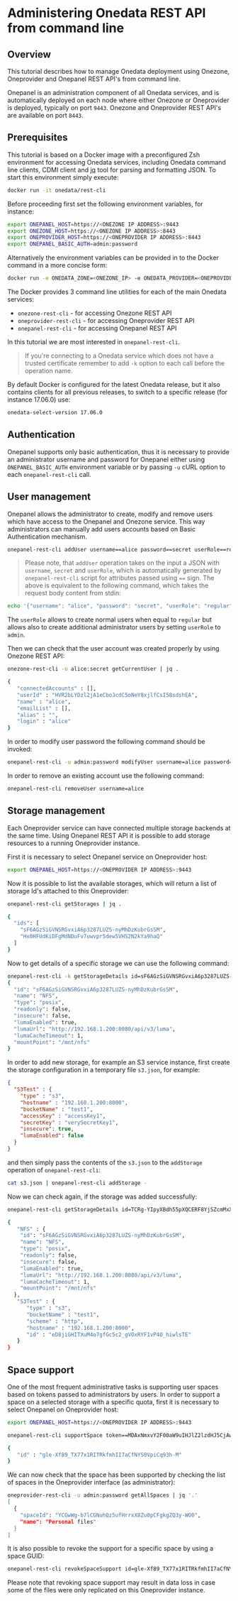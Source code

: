 # Administering Onedata REST API from command line

<!-- toc -->

## Overview
This tutorial describes how to manage Onedata deployment using Onezone, Oneprovider and Onepanel REST API's from command line.

Onepanel is an administration component of all Onedata services, and is automatically deployed on each node where either Onezone or Oneprovider is deployed, typically on port `9443`. Onezone and Oneprovider REST API's are available on port `8443`.

## Prerequisites
This tutorial is based on a Docker image with a preconfigured Zsh environment for accessing Onedata services, including Onedata command line clients, CDMI client and [jq](https://stedolan.github.io/jq/) tool for parsing and formatting JSON. To start this environment simply execute:

```bash
docker run -it onedata/rest-cli
```

Before proceeding first set the following environment variables, for instance:
```bash
export ONEPANEL_HOST=https://<ONEZONE IP ADDRESS>:9443
export ONEZONE_HOST=https://<ONEZONE IP ADDRESS>:8443
export ONEPROVIDER_HOST=https://<ONEPROVIDER IP ADDRESS>:8443
export ONEPANEL_BASIC_AUTH=admin:password
```

Alternatively the environment variables can be provided in to the Docker command in a more concise form: 

```bash
docker run -e ONEDATA_ZONE=<ONEZONE_IP> -e ONEDATA_PROVIDER=<ONEPROVIDER_IP> -it onedata/rest-cli
```

The Docker provides 3 command line utilities for each of the main Onedata
services:

* `onezone-rest-cli` - for accessing Onezone REST API
* `oneprovider-rest-cli` - for accessing Oneprovider REST API
* `onepanel-rest-cli` - for accessing Onepanel REST API

In this tutorial we are most interested in `onepanel-rest-cli`.

> If you're connecting to a Onedata service which does not have a trusted certificate remember to add `-k` option to each call before the operation name.

By default Docker is configured for the latest Onedata release, but it also contains clients for all previous releases, to switch to a specific release (for instance 17.06.0) use:

```bash
onedata-select-version 17.06.0
```

## Authentication
Onepanel supports only basic authentication, thus it is necessary to provide an administrator username and password for Onepanel either using `ONEPANEL_BASIC_AUTH` environment variable or by passing `-u` cURL option to each `onepanel-rest-cli` call.

## User management
Onepanel allows the administrator to create, modify and remove users which have access to the Onepanel and Onezone service. This way administrators can manually add users accounts based on Basic Authentication mechanism.

```bash
onepanel-rest-cli addUser username==alice password==secret userRole==regular
```

> Please note, that `addUser` operation takes on the input a JSON with `username`, `secret` and `userRole`, which is automatically generated by `onepanel-rest-cli` script for attributes passed using `==` sign. The above is equivalent to the following command, which takes the request body content from stdin:

```bash
echo '{"username": "alice", "password": "secret", "userRole": "regular"}' | onepanel-rest-cli addUser -
```

The `userRole` allows to create normal users when equal to `regular` but allows also to create additional administrator users by setting `userRole` to `admin`.

Then we can check that the user account was created properly by using Onezone REST API:

```bash
onezone-rest-cli -u alice:secret getCurrentUser | jq .

{
   "connectedAccounts" : [],
   "userId" : "HVR2bLYDzl2jA1eCboJcdC5oNeY8xjlfCsI58sdshEA",
   "name" : "alice",
   "emailList" : [],
   "alias" : "",
   "login" : "alice"
}
```

In order to modify user password the following command should be invoked:

```bash
onepanel-rest-cli -u admin:password modifyUser username=alice password==newsecret
```

In order to remove an existing account use the following command:

```bash
onepanel-rest-cli removeUser username=alice
```

## Storage management
Each Oneprovider service can have connected multiple storage backends at the same time. Using Onepanel REST API it is possible to add storage resources to a running Oneprovider instance.

First it is necessary to select Onepanel service on Oneprovider host:

```bash
export ONEPANEL_HOST=https://<ONEPROVIDER IP ADDRESS>:9443
```

Now it is possible to list the available storages, which will return a list of storage Id's attached to this Oneprovider:

```bash
onepanel-rest-cli getStorages | jq .

{
  "ids": [
    "sF6AGzSiGVNSRGvxiA6p3287LUZS-nyMhDzKubrGsSM",
    "Hx0HFUdKiDFgMdNDuFv7uwvpr5dew5VHS2N2kYa9haQ"
  ]
}
```

Now to get details of a specific storage we can use the following command:

```bash
onepanel-rest-cli -k getStorageDetails id=sF6AGzSiGVNSRGvxiA6p3287LUZS-nyMhDzKubrGsSM | jq .
{
  "id": "sF6AGzSiGVNSRGvxiA6p3287LUZS-nyMhDzKubrGsSM",
  "name": "NFS",
  "type": "posix",
  "readonly": false,
  "insecure": false,
  "lumaEnabled": true,
  "lumaUrl": "http://192.168.1.200:8080/api/v3/luma",
  "lumaCacheTimeout": 1,
  "mountPoint": "/mnt/nfs"
}
```

In order to add new storage, for example an S3 service instance, first create the storage configuration in a temporary file `s3.json`, for example:

```json
{
  "S3Test" : {
    "type" : "s3",
    "hostname" : "192.168.1.200:8000",
    "bucketName" : "test1",
    "accessKey" : "accessKey1",
    "secretKey" : "verySecretKey1",
    "insecure": true,
    "lumaEnabled": false
  }
}
```

and then simply pass the contents of the `s3.json` to the `addStorage` operation of `onepanel-rest-cli`:

```bash
cat s3.json | onepanel-rest-cli addStorage -
```

Now we can check again, if the storage was added successfully:

```bash
onepanel-rest-cli getStorageDetails id=TCRg-YIpyXBdh55pXQCERF8YjSZcmMxXxHmWIVJk9wM | jq .

{
   "NFS" : {
    "id": "sF6AGzSiGVNSRGvxiA6p3287LUZS-nyMhDzKubrGsSM",
    "name": "NFS",
    "type": "posix",
    "readonly": false,
    "insecure": false,
    "lumaEnabled": true,
    "lumaUrl": "http://192.168.1.200:8080/api/v3/luma",
    "lumaCacheTimeout": 1,
    "mountPoint": "/mnt/nfs"
  },
   "S3Test" : {
      "type" : "s3",
      "bucketName" : "test1",
      "scheme" : "http",
      "hostname" : "192.168.1.200:8000",
      "id" : "eD8jiGHITXuM4o7gfGc5c2_gVOxRYF1vP4O_hiwlsTE"
   }
}
```

## Space support
One of the most frequent administrative tasks is supporting user spaces based on tokens passed to administrators by users. In order to support a space on a selected storage with a specific quota, first it is necessary to select Onepanel on Oneprovider host:

```bash
export ONEPANEL_HOST=https://<ONEPROVIDER IP ADDRESS>:9443
```

```bash
onepanel-rest-cli supportSpace token==MDAxNmxvY2F00aW9uIHJlZ2lzdHJ5CjAwM2JpZGVudGlmaWVyIDI2THNTM3RkdGNoZ00pUS3ZMb3JkMFQ00cDZPSXhWQnVvZHAwYUxNWHVxdzAKMDAyOGNpZCB00b2tlblR5cGUgPSBzcGFjZV9zdXBwb3J00X3Rva2VuCjAwMmZzaWduYXR1cmUg1EKnr7dPbh00I01X02wx8ULLjNt02HzBtfMxTp3jtse01vFsK size:=1073741824 storageName==NFS | jq '.'

{
   "id" : "gle-Xf89_TX77x1RITRkfmhII7aCfNYS0VpiCq93h-M"
}
```

We can now check that the space has been supported by checking the list of spaces in the Oneprovider interface (as administrator):

```bash
oneprovider-rest-cli -u admin:password getAllSpaces | jq '.'
[
  {
    "spaceId": "YCGwWg-b7lCGNuhQz5ufHrrxX8Zu0pCFgkgZQ3y-WO0",
    "name": "Personal files"
  }
]
```

It is also possible to revoke the support for a specific space by using a space GUID:

```bash
onepanel-rest-cli revokeSpaceSupport id=gle-Xf89_TX77x1RITRkfmhII7aCfNYS0VpiCq93h-M
```

Please note that revoking space support may result in data loss in case some of the files were only replicated on this Oneprovider instance.
